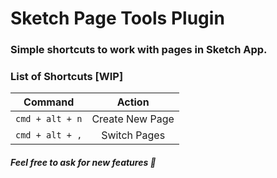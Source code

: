# Sketch Page Tools Plugin

### Simple shortcuts to work with pages in Sketch App.

### List of Shortcuts [WIP]

| Command | Action |
|:-------:|:------:|
|`cmd + alt + n`| Create New Page|
| `cmd + alt + ,` | Switch Pages|

##### Feel free to ask for new features 🙂





